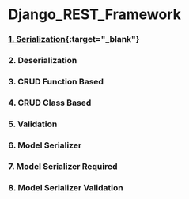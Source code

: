 # Django_REST_Framework

### [1. Serialization](https://github.com/MdAfsarHossain/Django_REST_Framework/tree/main/1.%20Serialization/gs1){:target="_blank"}
### 2. Deserialization
### 3. CRUD Function Based
### 4. CRUD Class Based
### 5. Validation
### 6. Model Serializer
### 7. Model Serializer Required
### 8. Model Serializer Validation